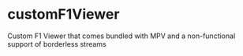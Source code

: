 # customF1Viewer
Custom F1 Viewer that comes bundled with MPV and a non-functional support of borderless streams
